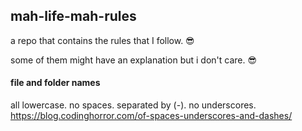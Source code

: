 ## mah-life-mah-rules
a repo that contains the rules that I follow. 😎 

some of them might have an explanation but i don't care. 😎

#### file and folder names
all lowercase. no spaces. separated by (-). no underscores.  
https://blog.codinghorror.com/of-spaces-underscores-and-dashes/
